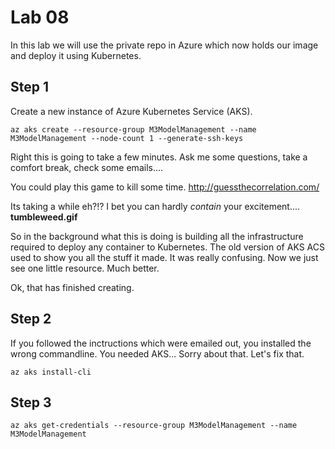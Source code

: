 # Lab 08

In this lab we will use the private repo in Azure which now holds our image and deploy it using Kubernetes. 

## Step 1 

Create a new instance of Azure Kubernetes Service (AKS). 

```
az aks create --resource-group M3ModelManagement --name M3ModelManagement --node-count 1 --generate-ssh-keys
```

Right this is going to take a few minutes. Ask me some questions, take a comfort break, check some emails....

You could play this game to kill some time. http://guessthecorrelation.com/

Its taking a while eh?!? I bet you can hardly *contain* your excitement.... **tumbleweed.gif**

So in the background what this is doing is building all the infrastructure required to deploy any container to Kubernetes. The old version of AKS ACS used to show you all the stuff it made. It was really confusing. Now we just see one little resource. Much better. 

Ok, that has finished creating. 


## Step 2

If you followed the inctructions which were emailed out, you installed the wrong commandline. You needed AKS... Sorry about that. Let's fix that.

```
az aks install-cli
```

## Step 3


```
az aks get-credentials --resource-group M3ModelManagement --name M3ModelManagement
```